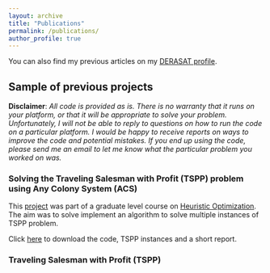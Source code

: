```yaml
---
layout: archive
title: "Publications"
permalink: /publications/
author_profile: true
---
```



You can also find my previous articles on my [DERASAT profile](https://www.derasat.org.bh/research-analysis/experts/abdulaziz-aldosseri/).

## Sample of previous projects
**Disclaimer**: _All code is provided as is. There is no warranty that it runs on your platform, or that it will be appropriate to solve your problem. Unfortunately, I will not be able to reply to questions on how to run the code on a particular platform. I would be happy to receive reports on ways to improve the code and potential mistakes. If you end up using the code, please send me an email to let me know what the particular problem you worked on was._

### Solving the Traveling Salesman with Profit (TSPP) problem using Any Colony System (ACS)
This [project](https://github.com/Abdulaziz-Aldoseri/abdulaziz-aldoseri.github.io/blob/master/_misc/Project.pdf) was part of a graduate level course on [Heuristic Optimization](https://github.com/Abdulaziz-Aldoseri/abdulaziz-aldoseri.github.io/blob/master/_misc/IE_517_syllabus.PDF). The aim was to solve implement an algorithm to solve multiple instances of TSPP problem.

Click [here](https://github.com/Abdulaziz-Aldoseri/abdulaziz-aldoseri.github.io/blob/master/_misc/TSPP.rar) to download the code, TSPP instances and a short report.

### Traveling Salesman with Profit (TSPP)




